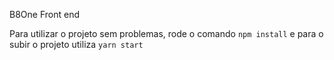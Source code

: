 B8One Front end

Para utilizar o projeto sem problemas, rode o comando `npm install` e para o subir o projeto utiliza `yarn start`
